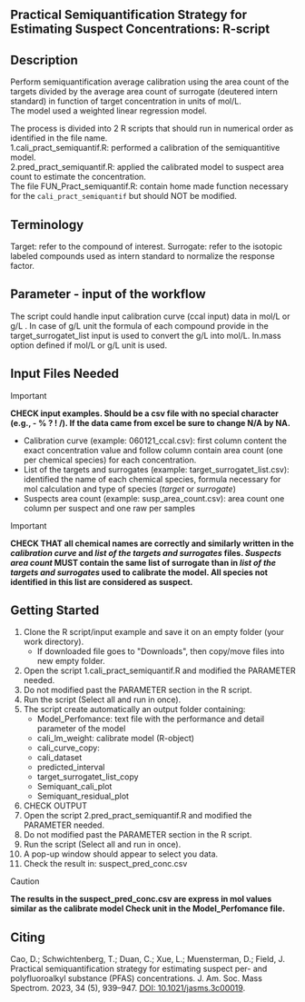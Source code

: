 Practical Semiquantification Strategy for Estimating Suspect Concentrations: R-script
-----------------------------------------------------------------
Description
-----------
Perform semiquantification average calibration using the area count of the targets
divided by the average area count of surrogate (deutered intern standard) in 
function of target concentration in units of mol/L.  
The model used a weighted linear regression model. 

The process is divided into 2 R scripts that should run in numerical order as identified in the file name.  
1.cali_pract_semiquantif.R: performed a calibration of the semiquantitive model.  
2.pred_pract_semiquantif.R: applied the calibrated model to suspect area count to estimate the concentration.  
The file FUN_Pract_semiquantif.R: contain home made function necessary for the ```cali_pract_semiquantif``` but should NOT be modified.

Terminology
----------
Target: refer to the compound of interest.
Surrogate: refer to the isotopic labeled compounds used as intern standard to normalize the response factor.

Parameter - input of the workflow 
-------------------------  
The script could handle input calibration curve (ccal input) data in mol/L or g/L . In case of g/L unit the formula of each compound provide in the target_surrogatet_list input is used to convert the g/L into mol/L. In.mass option defined if mol/L or g/L unit is used.  

Input Files Needed
------------------
> [!IMPORTANT]
> **CHECK input examples. Should be a csv file with no special character (e.g., - % ? ! /). If the data came from excel be sure to change N/A by NA.**
- Calibration curve (example: 060121_ccal.csv): first column content the exact concentration value and follow column contain area count (one per chemical species) for each concentration. 
- List of the targets and surrogates (example: target_surrogatet_list.csv): identified the name of each chemical species, formula necessary for mol calculation and type of species (_target_ or _surrogate_)
- Suspects area count (example: susp_area_count.csv): area count one column per suspect and one raw per samples
> [!IMPORTANT]
> **CHECK THAT all chemical names are correctly and similarly written in the _calibration curve_ and _list of the targets and surrogates_ files. _Suspects area count_ MUST contain the same list of surrogate than in _list of the targets and surrogates_ used to calibrate the model. All species not identified in this list are considered as suspect.**

Getting Started
----------------
1. Clone the R script/input example and save it on an empty folder (your work directory).
   - If downloaded file goes to "Downloads", then copy/move files into new empty folder.
2. Open the script 1.cali_pract_semiquantif.R and modified the PARAMETER needed.
3. Do not modified past the PARAMETER section in the R script.
4. Run the script (Select all and run in once).
5. The script create automatically an output folder containing:
	- Model_Perfomance: text file with the performance and detail parameter of the model
	- cali_lm_weight: calibrate model (R-object)
	- cali_curve_copy:
	- cali_dataset
	- predicted_interval
	- target_surrogatet_list_copy
	- Semiquant_cali_plot
	- Semiquant_residual_plot
6. CHECK OUTPUT 
7. Open the script 2.pred_pract_semiquantif.R and modified the PARAMETER needed.
8. Do not modified past the PARAMETER section in the R script.
9. Run the script (Select all and run in once).
10. A pop-up window should appear to select you data.
11. Check the result in: suspect_pred_conc.csv
> [!CAUTION]
> **The results in the suspect_pred_conc.csv are express in mol values similar as the calibrate model Check unit in the Model_Perfomance file.**

Citing
-------
Cao, D.; Schwichtenberg, T.; Duan, C.; Xue, L.; Muensterman, D.; Field, J. Practical semiquantification strategy for estimating suspect per- and polyfluoroalkyl substance (PFAS) concentrations. J. Am. Soc. Mass Spectrom. 2023, 34 (5), 939–947. [DOI: 10.1021/jasms.3c00019](https://doi.org/10.1021/jasms.3c00019).
